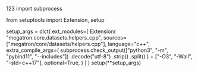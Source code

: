 123
import subprocess

from setuptools import Extension, setup

setup_args = dict(
    ext_modules=[
        Extension(
            "megatron.core.datasets.helpers_cpp",
            sources=["megatron/core/datasets/helpers.cpp"],
            language="c++",
            extra_compile_args=(
                subprocess.check_output(["python3", "-m", "pybind11", "--includes"])
                .decode("utf-8")
                .strip()
                .split()
            )
            + ["-O3", "-Wall", "-std=c++17"],
            optional=True,
        )
    ]
)
setup(**setup_args)
